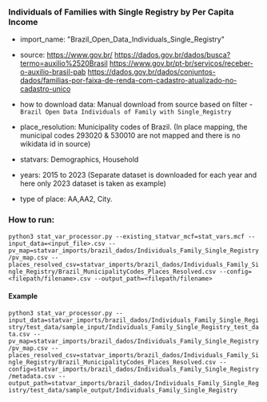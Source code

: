 ###  Individuals of Families with Single Registry by Per Capita Income


- import_name: "Brazil_Open_Data_Individuals_Single_Registry"

- source: https://www.gov.br/
          https://dados.gov.br/dados/busca?termo=auxilio%2520Brasil
          https://www.gov.br/pt-br/servicos/receber-o-auxilio-brasil-pab
          https://dados.gov.br/dados/conjuntos-dados/familias-por-faixa-de-renda-com-cadastro-atualizado-no-cadastro-unico

- how to download data: Manual download from source based on filter - `Brazil Open Data Individuals of Family with Single_Registry`

- place_resolution: Municipality codes of Brazil. (In place mapping, the municipal codes 293020 & 530010 are not mapped and there is no wikidata id in source)

- statvars: Demographics, Household
  
- years: 2015 to 2023 (Separate dataset is downloaded for each year and here only 2023 dataset is taken as example)

- type of place: AA,AA2, City. 

### How to run:
`python3 stat_var_processor.py --existing_statvar_mcf=stat_vars.mcf --input_data=<input_file>.csv --pv_map=statvar_imports/brazil_dados/Individuals_Family_Single_Registry/pv_map.csv --places_resolved_csv=statvar_imports/brazil_dados/Individuals_Family_Single_Registry/Brazil_MunicipalityCodes_Places_Resolved.csv --config=<filepath/filename>.csv --output_path=<filepath/filename>`

#### Example
`python3 stat_var_processor.py --input_data=statvar_imports/brazil_dados/Individuals_Family_Single_Registry/test_data/sample_input/Individuals_Family_Single_Registry_test_data.csv --pv_map=statvar_imports/brazil_dados/Individuals_Family_Single_Registry/pv_map.csv --places_resolved_csv=statvar_imports/brazil_dados/Individuals_Family_Single_Registry/Brazil_MunicipalityCodes_Places_Resolved.csv --config=statvar_imports/brazil_dados/Individuals_Family_Single_Registry/metadata.csv --output_path=statvar_imports/brazil_dados/Individuals_Family_Single_Registry/test_data/sample_output/Individuals_Family_Single_Registry`


